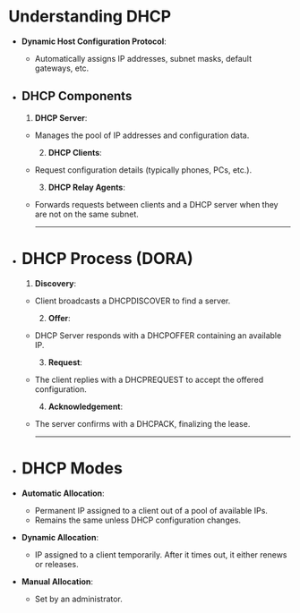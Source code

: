 # Understanding DHCP
- **Dynamic Host Configuration Protocol**:
	- Automatically assigns IP addresses, subnet masks, default gateways, etc.
- ## DHCP Components
  1. **DHCP Server**:
	- Manages the pool of IP addresses and configuration data.
	  
	  2. **DHCP Clients**:
	- Request configuration details (typically phones, PCs, etc.).
	  
	  3. **DHCP Relay Agents**:
	- Forwards requests between clients and a DHCP server when they are not on the same subnet.
	  
	  ---
- # DHCP Process (DORA)
  
  1. **Discovery**:
	- Client broadcasts a DHCPDISCOVER to find a server.
	  
	  2. **Offer**:
	- DHCP Server responds with a DHCPOFFER containing an available IP.
	  
	  3. **Request**:
	- The client replies with a DHCPREQUEST to accept the offered configuration.
	  
	  4. **Acknowledgement**:
	- The server confirms with a DHCPACK, finalizing the lease.
	  
	  ---
- # DHCP Modes
- **Automatic Allocation**:
	- Permanent IP assigned to a client out of a pool of available IPs.
	- Remains the same unless DHCP configuration changes.
- **Dynamic Allocation**:
	- IP assigned to a client temporarily. After it times out, it either renews or releases.
- **Manual Allocation**:
	- Set by an administrator.